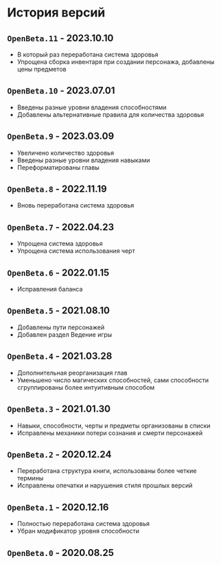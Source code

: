 # История версий

## `OpenBeta.11` - 2023.10.10

- В который раз переработана система здоровья
- Упрощена сборка инвентаря при создании персонажа, добавлены цены предметов

## `OpenBeta.10` - 2023.07.01

- Введены разные уровни владения способностями
- Добавлены альтернативные правила для количества здоровья

## `OpenBeta.9` - 2023.03.09

- Увеличено количество здоровья
- Введены разные уровни владения навыками
- Переформатированы главы

## `OpenBeta.8` - 2022.11.19

- Вновь переработана система здоровья

## `OpenBeta.7` - 2022.04.23

- Упрощена система здоровья
- Упрощена система использования черт

## `OpenBeta.6` - 2022.01.15

- Исправления баланса

## `OpenBeta.5` - 2021.08.10

- Добавлены пути персонажей
- Добавлен раздел Ведение игры

## `OpenBeta.4` - 2021.03.28

- Дополнительная реорганизация глав
- Уменьшено число магических способностей, сами способности сгруппированы более интуитивным способом

## `OpenBeta.3` - 2021.01.30

- Навыки, способности, черты и предметы организованы в списки
- Исправлены механики потери сознания и смерти персонажей

## `OpenBeta.2` - 2020.12.24

- Переработана структура книги, использованы более четкие термины
- Исправлены опечатки и нарушения стиля прошлых версий

## `OpenBeta.1` - 2020.12.16

- Полностью переработана система здоровья
- Убран модификатор уровня способности

## `OpenBeta.0` - 2020.08.25
